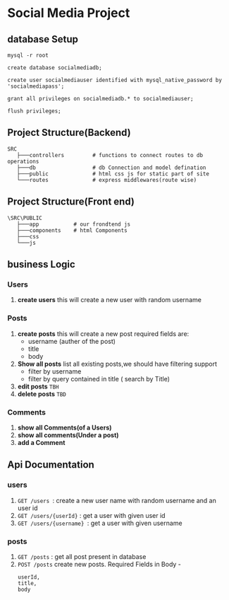 # Social Media Project

## database Setup

```shell
mysql -r root
```

```mysql
create database socialmediadb;
```

```mysql
create user socialmediauser identified with mysql_native_password by 'socialmediapass';
```

```mysql
grant all privileges on socialmediadb.* to socialmediauser;
```

```mysql
flush privileges;
```

## Project Structure(Backend)

```
SRC
   ├───controllers         # functions to connect routes to db operations
   ├───db                  # db Connection and model defination
   ├───public              # html css js for static part of site
   └───routes              # express middlewares(route wise)
```

## Project Structure(Front end)

```
\SRC\PUBLIC
   ├───app           # our frondtend js
   ├───components    # html Components
   ├───css
   └───js
```

## business Logic

### Users

1. **create users**
   this will create a new user with random username

### Posts

1. **create posts**
   this will create a new post required fields are:
   - username (auther of the post)
   - title
   - body
2. **Show all posts**
   list all existing posts,we should have filtering support
   - filter by username
   - filter by query contained in title ( search by Title)
3. **edit posts** `TBH`
4. **delete posts** `TBD`

### Comments

1. **show all Comments(of a Users)**
2. **show all comments(Under a post)**
3. **add a Comment**

## Api Documentation

### users

1. `GET /users `:
   create a new user name with random username and an user id
2. `GET /users/{userId}` :
   get a user with given user id
3. `GET /users/{username} `:
   get a user with given username

### posts

1. `GET /posts` :
   get all post present in database
2. `POST /posts`
   create new posts.
   Required Fields in Body -
   ```
   userId,
   title,
   body
   ```
